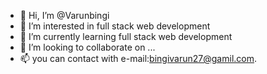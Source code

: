- 👋 Hi, I’m @Varunbingi
- 👀 I’m interested in full stack web development 
- 🌱 I’m currently learning full stack web development 
- 💞️ I’m looking to collaborate on ...
- 📫 you can contact with e-mail:bingivarun27@gamil.com.

<!---
Varunbingi/Varunbingi is a ✨ special ✨ repository because its `README.md` (this file) appears on your GitHub profile.
You can click the Preview link to take a look at your changes.
--->
